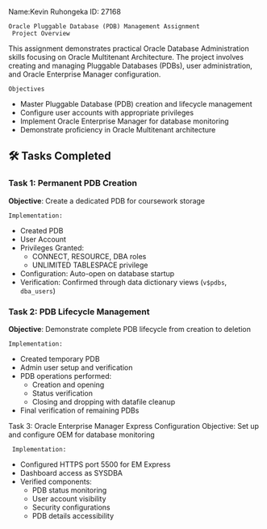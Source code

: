 Name:Kevin Ruhongeka
ID: 27168

    Oracle Pluggable Database (PDB) Management Assignment
     Project Overview
This assignment demonstrates practical Oracle Database Administration skills focusing on Oracle Multitenant Architecture. The project involves creating and managing Pluggable Databases (PDBs), user administration, and Oracle Enterprise Manager configuration.

    Objectives
- Master Pluggable Database (PDB) creation and lifecycle management
- Configure user accounts with appropriate privileges
- Implement Oracle Enterprise Manager for database monitoring
- Demonstrate proficiency in Oracle Multitenant architecture

## 🛠 Tasks Completed

### Task 1: Permanent PDB Creation
**Objective**: Create a dedicated PDB for coursework storage

    Implementation:
- Created PDB
- User Account
- Privileges Granted: 
  - CONNECT, RESOURCE, DBA roles
  - UNLIMITED TABLESPACE privilege
- Configuration: Auto-open on database startup
- Verification: Confirmed through data dictionary views (`v$pdbs`, `dba_users`)

### Task 2: PDB Lifecycle Management
**Objective**: Demonstrate complete PDB lifecycle from creation to deletion

    Implementation:
- Created temporary PDB
- Admin user setup and verification
- PDB operations performed:
  - Creation and opening
  - Status verification
  - Closing and dropping with datafile cleanup
- Final verification of remaining PDBs

 Task 3: Oracle Enterprise Manager Express Configuration 
 Objective: Set up and configure OEM for database monitoring

     Implementation:
- Configured HTTPS port 5500 for EM Express
- Dashboard access as SYSDBA
- Verified components:
  - PDB status monitoring
  - User account visibility
  - Security configurations
  - PDB details accessibility

